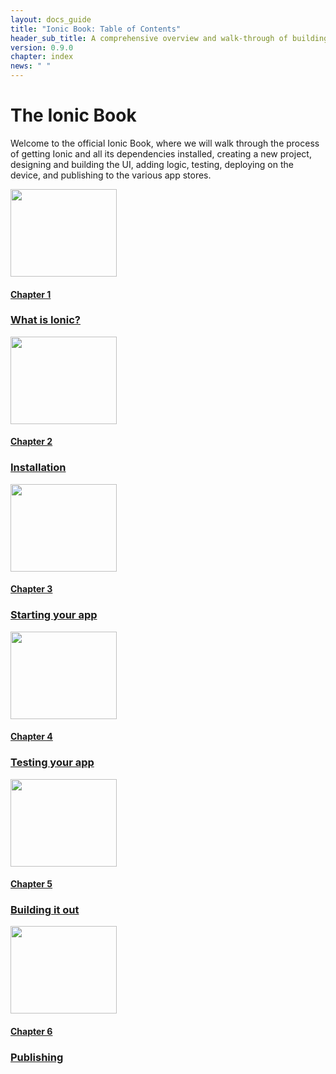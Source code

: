 ```yaml
---
layout: docs_guide
title: "Ionic Book: Table of Contents"
header_sub_title: A comprehensive overview and walk-through of building with Ionic
version: 0.9.0
chapter: index
news: " "
---
```


<h1>The Ionic Book</h1>

<p class="subheading">
  Welcome to the official Ionic Book, where we will walk through the process of getting Ionic and all its dependencies installed, creating a new project, designing and building the UI, adding logic, testing, deploying on the device, and publishing to the various app stores.
</p>

<div class="row docs-home-row">
  <div class="col-sm-4">
    <a href="/docs/v1/guide/preface.html">
      <img src="/docs/v1/img/symbols/guide/guide-what-symbol@2x.png" width="170" height="140">
      <h4>Chapter 1</h4>
      <h3>What is Ionic?</h3>
    </a>
  </div>

  <div class="col-sm-4">
    <a href="/docs/v1/guide/installation.html">
      <img src="/docs/v1/img/symbols/guide/guide-installation-symbol@2x.png" width="170" height="140">
      <h4>Chapter 2</h4>
      <h3>Installation</h3>
    </a>
  </div>

  <div class="col-sm-4">
    <a href="/docs/v1/guide/starting.html">
      <img src="/docs/v1/img/symbols/guide/guide-starting-symbol@2x.png" width="170" height="140">
      <h4>Chapter 3</h4>
      <h3>Starting your app</h3>
    </a>
  </div>
</div>

<div class="row docs-home-row">
  <div class="col-sm-4">
    <a href="/docs/v1/guide/testing.html">
      <img src="/docs/v1/img/symbols/guide/guide-testing-symbol@2x.png" width="170" height="140">
      <h4>Chapter 4</h4>
      <h3>Testing your app</h3>
    </a>
  </div>
  <div class="col-sm-4">
    <a href="/docs/v1/guide/building.html">
      <img src="/docs/v1/img/symbols/guide/guide-building-symbol@2x.png" width="170" height="140">
      <h4>Chapter 5</h4>
      <h3>Building it out</h3>
    </a>
  </div>

  <div class="col-sm-4">
    <a href="/docs/v1/guide/publishing.html">
      <img src="/docs/v1/img/symbols/guide/guide-publishing-symbol@2x.png" width="170" height="140">
      <h4>Chapter 6</h4>
      <h3>Publishing</h3>
    </a>
  </div>

  <div class="col-sm-4">
  </div>
</div>
